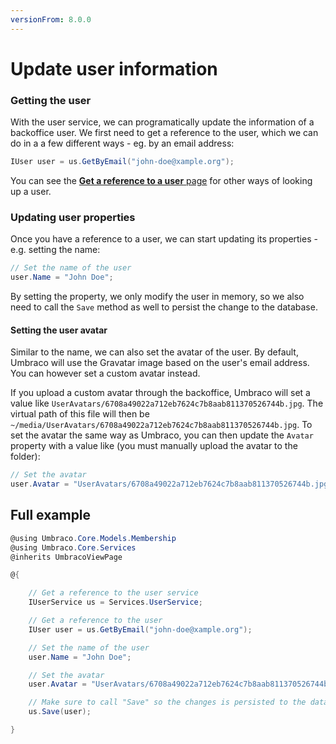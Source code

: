 ```yaml
---
versionFrom: 8.0.0
---
```


# Update user information

### Getting the user
With the user service, we can programatically update the information of a backoffice user. We first need to get a reference to the user, which we can do in a a few different ways - eg. by an email address:

```csharp
IUser user = us.GetByEmail("john-doe@xample.org");
```

You can see the [**Get a reference to a user** page](Get-a-reference-to-a-user.md) for other ways of looking up a user.

### Updating user properties
Once you have a reference to a user, we can start updating its properties - e.g. setting the name:

```csharp
// Set the name of the user
user.Name = "John Doe";
```

By setting the property, we only modify the user in memory, so we also need to call the `Save` method as well to persist the change to the database.

#### Setting the user avatar
Similar to the name, we can also set the avatar of the user. By default, Umbraco will use the Gravatar image based on the user's email address. You can however set a custom avatar instead.

If you upload a custom avatar through the backoffice, Umbraco will set a value like `UserAvatars/6708a49022a712eb7624c7b8aab811370526744b.jpg`. The virtual path of this file will then be `~/media/UserAvatars/6708a49022a712eb7624c7b8aab811370526744b.jpg`. To set the avatar the same way as Umbraco, you can then update the `Avatar` property with a value like (you must manually upload the avatar to the folder):

```csharp
// Set the avatar
user.Avatar = "UserAvatars/6708a49022a712eb7624c7b8aab811370526744b.jpg";
```

## Full example

```csharp
@using Umbraco.Core.Models.Membership
@using Umbraco.Core.Services
@inherits UmbracoViewPage

@{

	// Get a reference to the user service
	IUserService us = Services.UserService;

	// Get a reference to the user
	IUser user = us.GetByEmail("john-doe@xample.org");

	// Set the name of the user
	user.Name = "John Doe";

	// Set the avatar
	user.Avatar = "UserAvatars/6708a49022a712eb7624c7b8aab811370526744b.jpg";

	// Make sure to call "Save" so the changes is persisted to the database
	us.Save(user);

}
```
